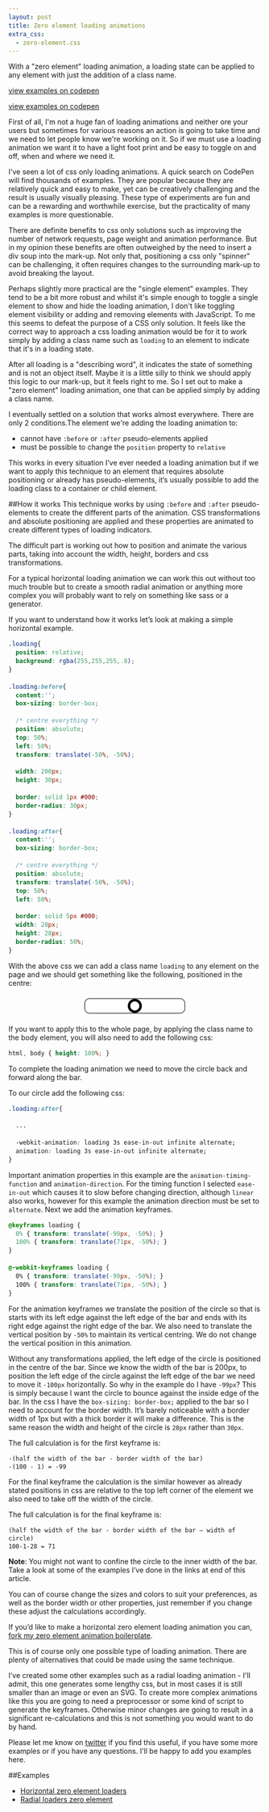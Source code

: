 ```yaml
---
layout: post
title: Zero element loading animations
extra_css:
  - zero-element.css
---
```


With a "zero element" loading animation, a loading state can be applied to any element with just the addition of a class name.

<div class="row">
  <div class="col col-6">
    <a href="http://codepen.io/MadeByMike/pen/bNeyEj?editors=110">
      <div class="loading horizontal-example"></div>
    </a>
    <p class="caption"><a href="http://codepen.io/MadeByMike/pen/bNeyEj?editors=110">view examples on codepen</a></p>
  </div>
  <div class="col col-6">
    <a href="http://codepen.io/MadeByMike/pen/bNeyEj?editors=110">
      <div class="loading radial-example"></div>
    </a>
    <p class="caption"><a href="http://codepen.io/MadeByMike/pen/bNeyEj?editors=110">view examples on codepen</a></p>
  </div>
</div>

First of all, I'm not a huge fan of loading animations and neither ore your users but sometimes for various reasons an action is going to take time and we need to let people know we're working on it. So if we must use a loading animation we want it to have a light foot print and be easy to toggle on and off, when and where we need it.

I've seen a lot of css only loading animations. A quick search on CodePen will find thousands of examples. They are popular because they are relatively quick and easy to make, yet can be creatively challenging and the result is usually visually pleasing. These type of experiments are fun and can be a rewarding and worthwhile exercise, but the practicality of many examples is more questionable.

There are definite benefits to css only solutions such as improving the number of network requests, page weight and animation performance. But in my opinion these benefits are often outweighed by the need to insert a div soup into the mark-up. Not only that, positioning a css only "spinner" can be challenging, it often requires changes to the surrounding mark-up to avoid breaking the layout.

Perhaps slightly more practical are the "single element" examples. They tend to be a bit more robust and whilst it's simple enough to toggle a single element to show and hide the loading animation, I don't like toggling element visibility or adding and removing elements with JavaScript. To me this seems to defeat the purpose of a CSS only solution. It feels like the correct way to approach a css loading animation would be for it to work simply by adding a class name such as `loading` to an element to indicate that it's in a loading state.

After all loading is a "describing word", it indicates the state of something and is not an object itself. Maybe it is a little silly to think we should apply this logic to our mark-up, but it feels right to me. So I set out to make a "zero element" loading animation, one that can be applied simply by adding a class name.

I eventually settled on a solution that works almost everywhere. There are only 2 conditions.The element we're adding the loading animation to:

 - cannot have `:before` or `:after` pseudo-elements applied
 - must be possible to change the `position` property to `relative`

This works in every situation I’ve ever needed a loading animation but if we want to apply this technique to an element that requires absolute positioning or already has pseudo-elements, it’s usually possible to add the loading class to a container or child element.

##How it works
This technique works by using `:before` and `:after` pseudo-elements to create the different parts of the animation. CSS transformations and absolute positioning are applied and these properties are animated to create different types of loading indicators.

The difficult part is working out how to position and animate the various parts, taking into account the width, height, borders and css transformations. 

For a typical horizontal loading animation we can work this out without too much trouble but to create a smooth radial animation or anything more complex you will probably want to rely on something like sass or a generator. 

If you want to understand how it works let’s look at making a simple horizontal example.

```css
.loading{
  position: relative; 
  background: rgba(255,255,255,.8);
}

.loading:before{
  content:''; 
  box-sizing: border-box;

  /* centre everything */
  position: absolute; 
  top: 50%;
  left: 50%; 
  transform: translate(-50%, -50%);
  
  width: 200px;
  height: 30px;
 
  border: solid 1px #000; 
  border-radius: 30px;
} 

.loading:after{
  content:''; 
  box-sizing: border-box;

  /* centre everything */
  position: absolute; 
  transform: translate(-50%, -50%);
  top: 50%;
  left: 50%;

  border: solid 5px #000;
  width: 28px;
  height: 28px;
  border-radius: 50%;
}
```

With the above css we can add a class name `loading` to any element on the page and we should get something like the following, positioned in the centre:

<img style="margin: 0 auto; display:block;" src="/img/zero-element-example.png">
 
If you want to apply this to the whole page, by applying the class name to the body element, you will also need to add the following css:

```css
html, body { height: 100%; }
```

To complete the loading animation we need to move the circle back and forward along the bar.

To our circle add the following css: 

```css
.loading:after{

  ...
  
  -webkit-animation: loading 3s ease-in-out infinite alternate;
  animation: loading 3s ease-in-out infinite alternate;
}
```

Important animation properties in this example are the `animation-timing-function` and `animation-direction`. For the timing function I selected `ease-in-out` which causes it to slow before changing direction, although `linear` also works, however for this example the animation direction must be set to `alternate`. Next we add the animation keyframes.

```css
@keyframes loading {
  0% { transform: translate(-99px, -50%); }
  100% { transform: translate(71px, -50%); }
}

@-webkit-keyframes loading {
  0% { transform: translate(-99px, -50%); }
  100% { transform: translate(71px, -50%); }
}
```

For the animation keyframes we translate the position of the circle so that is starts with its left edge against the left edge of the bar and ends with its right edge against the right edge of the bar. We also need to translate the vertical position by `-50%` to maintain its vertical centring. We do not change the vertical position in this animation.

Without any transformations applied, the left edge of the circle is positioned in the centre of the bar. Since we know the width of the bar is 200px, to position the left edge of the circle against the left edge of the bar we need to move it `-100px` horizontally. So why in the example do I have `-99px`? This is simply because I want the circle to bounce against the inside edge of the bar. In the css I have the `box-sizing: border-box;` applied to the bar so I need to account for the border width. It’s barely noticeable with a border width of 1px but with a thick border it will make a difference. This is the same reason the width and height of the circle is `28px` rather than `30px`.

The full calculation is for the first keyframe is: 

```
-(half the width of the bar - border width of the bar)
-(100 - 1) = -99
```

For the final keyframe the calculation is the similar however as already stated positions in css are relative to the top left corner of the element we also need to take off the width of the circle.

The full calculation is for the final keyframe is:

```
(half the width of the bar - border width of the bar – width of circle)
100-1-28 = 71
```

**Note**: You might not want to confine the circle to the inner width of the bar. Take a look at some of the examples I’ve done in the links at end of this article. 

You can of course change the sizes and colors to suit your preferences, as well as the border width or other properties, just remember if you change these adjust the calculations accordingly.

If you’d like to make a horizontal zero element loading animation you can, [fork my zero element animation boilerplate](http://codepen.io/MadeByMike/pen/6fced0cf51ce07ef6833aa775d254652).

This is of course only one possible type of loading animation. There are plenty of alternatives that could be made using the same technique.

I’ve created some other examples such as a radial loading animation - I'll admit, this one generates some lengthy css, but in most cases it is still smaller than an image or even an SVG. To create more complex animations like this you are going to need a preprocessor or some kind of script to generate the keyframes. Otherwise minor changes are going to result in a significant re-calculations and this is not something you would want to do by hand.

Please let me know on [twitter](https://twitter.com/MikeRiethmuller) if you find this useful, if you have some more examples or if you have any questions. I'll be happy to add you examples here.

##Examples

 - [Horizontal zero element loaders](http://codepen.io/MadeByMike/pen/bNeyEj?editors=110)
 - [Radial loaders zero element](http://codepen.io/MadeByMike/pen/bNeyEj?editors=110)